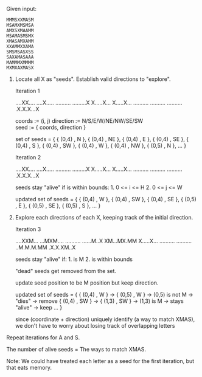Given input:

    MMMSXXMASM
    MSAMXMSMSA
    AMXSXMAAMM
    MSAMASMSMX
    XMASAMXAMM
    XXAMMXXAMA
    SMSMSASXSS
    SAXAMASAAA
    MAMMMXMMMM
    MXMXAXMASX


1. Locate all X as "seeds". Establish valid directions to "explore".

    Iteration 1

    ....XX....
    ....X.....
    ..........
    .........X
    X.....X...
    X.....X...
    ..........
    ..........
    ..........
    .X.X.X...X

    coords := (i, j)
    direction := N/S/E/W/NE/NW/SE/SW    
    seed := { coords, direction }
    
    set of seeds = {
        { (0,4) ,  N },
        { (0,4) , NE },
        { (0,4) ,  E },
        { (0,4) , SE },
        { (0,4) ,  S },
        { (0,4) , SW },
        { (0,4) ,  W },
        { (0,4) , NW },
        { (0,5) ,  N },
        ... 
    }

    Iteration 2

    ....XX....
    ....X.....
    ..........
    .........X
    X.....X...
    X.....X...
    ..........
    ..........
    ..........
    .X.X.X...X

    seeds stay "alive" if is within bounds:
        1. 0 <= i <= H
        2. 0 <= j <= W

    updated set of seeds = {
        { (0,4) ,  W },
        { (0,4) , SW },
        { (0,4) , SE },
        { (0,5) ,  E },
        { (0,5) , SE },
        { (0,5) ,  S },
        ... 
    }


2. Explore each directions of each X, keeping track of the initial direction.

    Iteration 3

    ....XXM...
    ...MXM....
    ..........
    ......M..X
    XM...MX.MM
    X.....X...
    ..........
    ..........
    ..M.M.M.MM
    .X.X.XM..X

    seeds stay "alive" if:
        1. is M
        2. is within bounds
    
    "dead" seeds get removed from the set.
    
    update seed position to be M position but keep direction.
    
    updated set of seeds = {
        { (0,4) ,  W }   ->   { (0,5) ,  W }   ->   (0,5) is not M   ->   "dies"       ->   remove
        { (0,4) , SW }   ->   { (1,3) , SW }   ->     (1,3) is M     -> stays "alive"  ->    keep
        ...
    }

    since (coordinate + direction) uniquely identify (a way to match XMAS),
    we don't have to worry about losing track of overlapping letters


Repeat iterations for A and S.


The number of alive seeds = The ways to match XMAS.


Note: We could have treated each letter as a seed for the first iteration, but that eats memory.